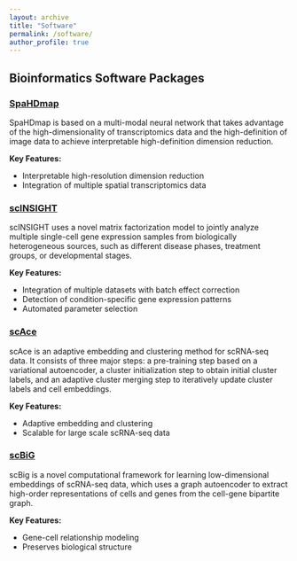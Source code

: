 ```yaml
---
layout: archive
title: "Software"
permalink: /software/
author_profile: true
---
```


## Bioinformatics Software Packages

### [SpaHDmap](https://github.com/sldyns/SpaHDmap)

SpaHDmap is based on a multi-modal neural network that takes advantage of the high-dimensionality of transcriptomics data and the high-definition of image data to achieve interpretable high-definition dimension reduction.

**Key Features:**

* Interpretable high-resolution dimension reduction
* Integration of multiple spatial transcriptomics data

### [scINSIGHT](https://github.com/sldyns/scINSIGHT)
scINSIGHT uses a novel matrix factorization model to jointly analyze multiple single-cell gene expression samples from biologically heterogeneous sources, such as different disease phases, treatment groups, or developmental stages.

**Key Features:**
* Integration of multiple datasets with batch effect correction
* Detection of condition-specific gene expression patterns
* Automated parameter selection

### [scAce](https://github.com/sldyns/scAce) 
scAce is an adaptive embedding and clustering method for scRNA-seq data. It consists of three major steps: a pre-training step based on a variational autoencoder, a cluster initialization step to obtain initial cluster labels, and an adaptive cluster merging step to iteratively update cluster labels and cell embeddings.

**Key Features:**

* Adaptive embedding and clustering
* Scalable for large scale scRNA-seq data

### [scBiG](https://github.com/sldyns/scBiG)
scBig is a novel computational framework for learning low-dimensional embeddings of scRNA-seq data, which uses a graph autoencoder to extract high-order representations of cells and genes from the cell-gene bipartite graph.

**Key Features:**

* Gene-cell relationship modeling
* Preserves biological structure
